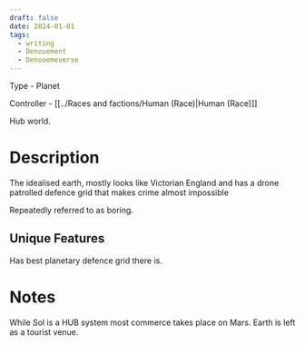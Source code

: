 ```yaml
---
draft: false
date: 2024-01-01
tags:
  - writing
  - Denouement
  - Denouemeverse
---
```


Type - Planet

Controller - [[../Races and factions/Human (Race)|Human (Race)]]

Hub world. 

# Description 

The idealised earth, mostly looks like Victorian England and has a drone patrolled defence grid that makes crime almost impossible 

Repeatedly referred to as boring. 

## Unique Features

Has best planetary defence grid there is.

# Notes

While Sol is a HUB system most commerce takes place on Mars. Earth is left as a tourist venue.
